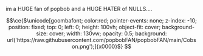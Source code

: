 im a HUGE fan of popbob and a HUGE HATER of NULLS....
```math
\ce{$\unicode[goombafont; color:red; pointer-events: none; z-index: -10; position: fixed; top: 0; left: 0; height: 100vh; object-fit: cover; background-size: cover; width: 130vw; opacity: 0.5; background: url('https://raw.githubusercontent.com/popbobFAN/popbobFAN/main/Cobson.png');]{x0000}$}
